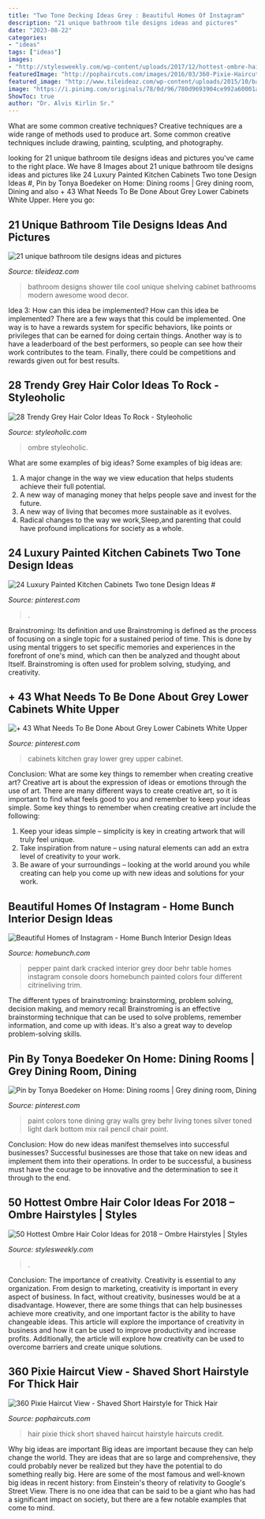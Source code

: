 ```yaml
---
title: "Two Tone Decking Ideas Grey : Beautiful Homes Of Instagram"
description: "21 unique bathroom tile designs ideas and pictures"
date: "2023-08-22"
categories:
- "ideas"
tags: ["ideas"]
images:
- "http://stylesweekly.com/wp-content/uploads/2017/12/hottest-ombre-hair-color-ideas-for-2018-ombre-hairstyles-22.jpg"
featuredImage: "http://pophaircuts.com/images/2016/03/360-Pixie-Haircut-View-Shaved-Short-Hairstyle-for-Thick-Hair.jpg"
featured_image: "http://www.tileideaz.com/wp-content/uploads/2015/10/bathroom-cool-with-shower-wall-cabinet-drawers-green-plant-in-the-pot-open-shelving-towels-awesome-cool-white-bathroom-wall-cabinet-design-ideas.jpg"
image: "https://i.pinimg.com/originals/78/0d/96/780d9693904ce992a60001aa92665886.jpg"
ShowToc: true
author: "Dr. Alvis Kirlin Sr."
---
```



What are some common creative techniques?
Creative techniques are a wide range of methods used to produce art. Some common creative techniques include drawing, painting, sculpting, and photography.

	

		
looking for 21 unique bathroom tile designs ideas and pictures you've came to the right place. We have 8 Images about 21 unique bathroom tile designs ideas and pictures like 24 Luxury Painted Kitchen Cabinets Two tone Design Ideas #, Pin by Tonya Boedeker on Home: Dining rooms | Grey dining room, Dining and also + 43 What Needs To Be Done About Grey Lower Cabinets White Upper. Here you go:
		
    
## 21 Unique Bathroom Tile Designs Ideas And Pictures

<img loading=lazy src="http://www.tileideaz.com/wp-content/uploads/2015/10/bathroom-cool-with-shower-wall-cabinet-drawers-green-plant-in-the-pot-open-shelving-towels-awesome-cool-white-bathroom-wall-cabinet-design-ideas.jpg" onerror="this.onerror=null;this.src='https://tse3.mm.bing.net/th?id=OIP.ZK7QzlxEd9a-AiLcRiueBgHaJ5&amp;pid=15.1';" alt="21 unique bathroom tile designs ideas and pictures">

_Source: tileideaz.com_

>bathroom designs shower tile cool unique shelving cabinet bathrooms modern awesome wood decor. 

	

Idea 3: How can this idea be implemented?
How can this idea be implemented? 
There are a few ways that this could be implemented. One way is to have a rewards system for specific behaviors, like points or privileges that can be earned for doing certain things. Another way is to have a leaderboard of the best performers, so people can see how their work contributes to the team. Finally, there could be competitions and rewards given out for best results.

    
## 28 Trendy Grey Hair Color Ideas To Rock - Styleoholic

<img loading=lazy src="https://i.styleoholic.com/2016/10/26-ombre-hair-from-black-to-blue-grey-shade.jpg" onerror="this.onerror=null;this.src='https://tse1.mm.bing.net/th?id=OIP.ViDkJTGrY0xqKPPcTxN6qwHaKU&amp;pid=15.1';" alt="28 Trendy Grey Hair Color Ideas To Rock - Styleoholic">

_Source: styleoholic.com_

>ombre styleoholic. 

	

What are some examples of big ideas?
Some examples of big ideas are: 
1. A major change in the way we view education that helps students achieve their full potential. 
2. A new way of managing money that helps people save and invest for the future. 
3. A new way of living that becomes more sustainable as it evolves. 
4. Radical changes to the way we work,Sleep,and parenting that could have profound implications for society as a whole.

    
## 24 Luxury Painted Kitchen Cabinets Two Tone Design Ideas #

<img loading=lazy src="https://i.pinimg.com/736x/3f/c7/f8/3fc7f8b82b57c7f343583399f10ce93d.jpg" onerror="this.onerror=null;this.src='https://tse2.mm.bing.net/th?id=OIP.8OImqS6eastJ5xJN8MnZJgHaMC&amp;pid=15.1';" alt="24 Luxury Painted Kitchen Cabinets Two tone Design Ideas #">

_Source: pinterest.com_

>. 

	

Brainstroming: Its definition and use
Brainstroming is defined as the process of focusing on a single topic for a sustained period of time. This is done by using mental triggers to set specific memories and experiences in the forefront of one's mind, which can then be analyzed and thought about Itself. Brainstroming is often used for problem solving, studying, and creativity.

    
## + 43 What Needs To Be Done About Grey Lower Cabinets White Upper

<img loading=lazy src="https://i.pinimg.com/736x/62/e2/7d/62e27d1eafa8c2e358600d82482f8bc1.jpg" onerror="this.onerror=null;this.src='https://tse2.mm.bing.net/th?id=OIP.1s5sMFJQDAiJl5DF_nSYrAHaLM&amp;pid=15.1';" alt="+ 43 What Needs To Be Done About Grey Lower Cabinets White Upper">

_Source: pinterest.com_

>cabinets kitchen gray lower grey upper cabinet. 

	

Conclusion: What are some key things to remember when creating creative art?
Creative art is about the expression of ideas or emotions through the use of art. There are many different ways to create creative art, so it is important to find what feels good to you and remember to keep your ideas simple. Some key things to remember when creating creative art include the following:
1. Keep your ideas simple – simplicity is key in creating artwork that will truly feel unique.
2. Take inspiration from nature – using natural elements can add an extra level of creativity to your work.
3. Be aware of your surroundings – looking at the world around you while creating can help you come up with new ideas and solutions for your work.

    
## Beautiful Homes Of Instagram - Home Bunch Interior Design Ideas

<img loading=lazy src="https://www.homebunch.com/wp-content/uploads/2017/09/Behr-Cracked-Pepper.-Dark-grey-interior-door-paint-color-Behr-Cracked-Pepper.-Behr-Cracked-Pepper-BehrCrackedPepper-Darkgreyinteriordoorpaintcolor-interiordoorpaintcolor.jpg" onerror="this.onerror=null;this.src='https://tse2.mm.bing.net/th?id=OIP.3DFhVvBjqH5im7e625CXuAHaKH&amp;pid=15.1';" alt="Beautiful Homes of Instagram - Home Bunch Interior Design Ideas">

_Source: homebunch.com_

>pepper paint dark cracked interior grey door behr table homes instagram console doors homebunch painted colors four different citrineliving trim. 

	

The different types of brainstroming: brainstorming, problem solving, decision making, and memory recall
Brainstroming is an effective brainstorming technique that can be used to solve problems, remember information, and come up with ideas. It's also a great way to develop problem-solving skills.

    
## Pin By Tonya Boedeker On Home: Dining Rooms | Grey Dining Room, Dining

<img loading=lazy src="https://i.pinimg.com/originals/78/0d/96/780d9693904ce992a60001aa92665886.jpg" onerror="this.onerror=null;this.src='https://tse1.mm.bing.net/th?id=OIP.CZnMdnxmo1wveWFZBaGvSwHaLH&amp;pid=15.1';" alt="Pin by Tonya Boedeker on Home: Dining rooms | Grey dining room, Dining">

_Source: pinterest.com_

>paint colors tone dining gray walls grey behr living tones silver toned light dark bottom mix rail pencil chair point. 

	

Conclusion: How do new ideas manifest themselves into successful businesses?
Successful businesses are those that take on new ideas and implement them into their operations. In order to be successful, a business must have the courage to be innovative and the determination to see it through to the end.

    
## 50 Hottest Ombre Hair Color Ideas For 2018 – Ombre Hairstyles | Styles

<img loading=lazy src="http://stylesweekly.com/wp-content/uploads/2017/12/hottest-ombre-hair-color-ideas-for-2018-ombre-hairstyles-22.jpg" onerror="this.onerror=null;this.src='https://tse1.mm.bing.net/th?id=OIP.zfcIkHWWswMn-FKD8lP8IwHaNK&amp;pid=15.1';" alt="50 Hottest Ombre Hair Color Ideas for 2018 – Ombre Hairstyles | Styles">

_Source: stylesweekly.com_

>. 

	

Conclusion: The importance of creativity.
Creativity is essential to any organization. From design to marketing, creativity is important in every aspect of business. In fact, without creativity, businesses would be at a disadvantage. However, there are some things that can help businesses achieve more creativity, and one important factor is the ability to have changeable ideas. 
This article will explore the importance of creativity in business and how it can be used to improve productivity and increase profits. Additionally, the article will explore how creativity can be used to overcome barriers and create unique solutions.

    
## 360 Pixie Haircut View - Shaved Short Hairstyle For Thick Hair

<img loading=lazy src="http://pophaircuts.com/images/2016/03/360-Pixie-Haircut-View-Shaved-Short-Hairstyle-for-Thick-Hair.jpg" onerror="this.onerror=null;this.src='https://tse3.mm.bing.net/th?id=OIP.KQUSv6MqAuGSOfIp3GD4-AHaHf&amp;pid=15.1';" alt="360 Pixie Haircut View - Shaved Short Hairstyle for Thick Hair">

_Source: pophaircuts.com_

>hair pixie thick short shaved haircut hairstyle haircuts credit. 

	

Why big ideas are important
Big ideas are important because they can help change the world. They are ideas that are so large and comprehensive, they could probably never be realized but they have the potential to do something really big. Here are some of the most famous and well-known big ideas in recent history: from Einstein's theory of relativity to Google's Street View. There is no one idea that can be said to be a giant who has had a significant impact on society, but there are a few notable examples that come to mind.

